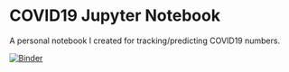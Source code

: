 # COVID19 Jupyter Notebook

A personal notebook I created for tracking/predicting COVID19 numbers.

[![Binder](https://mybinder.org/badge_logo.svg)](https://mybinder.org/v2/gh/bit2pixel/covid19/master)
